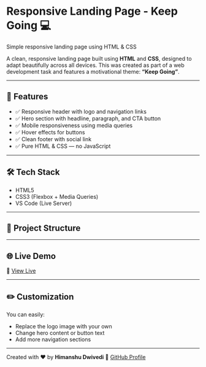 # Responsive Landing Page - Keep Going 💻
 Simple responsive landing page using HTML &amp; CSS

A clean, responsive landing page built using **HTML** and **CSS**, designed to adapt beautifully across all devices. This was created as part of a web development task and features a motivational theme: **“Keep Going”**.

---

## 🚀 Features

- ✅ Responsive header with logo and navigation links
- ✅ Hero section with headline, paragraph, and CTA button
- ✅ Mobile responsiveness using media queries
- ✅ Hover effects for buttons
- ✅ Clean footer with social link
- ✅ Pure HTML & CSS — no JavaScript


---

## 🛠️ Tech Stack

- HTML5
- CSS3 (Flexbox + Media Queries)
- VS Code (Live Server)

---

## 📁 Project Structure


---

## 🌐 Live Demo

🔗 [View Live](https://piratekingh.github.io/responsive-landing-page/)  


---

## ✏️ Customization

You can easily:
- Replace the logo image with your own
- Change hero content or button text
- Add more navigation sections

---
Created with ❤️ by **Himanshu Dwivedi** 
🔗 [GitHub Profile](https://github.com/PirateKingH)

